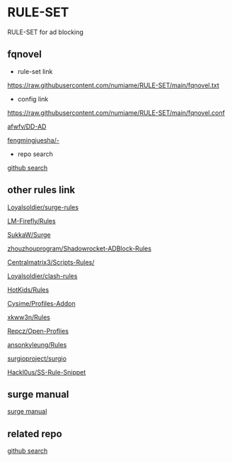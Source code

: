 # RULE-SET
RULE-SET for ad blocking

## fqnovel


- rule-set link

https://raw.githubusercontent.com/numiame/RULE-SET/main/fqnovel.txt

- config link

https://raw.githubusercontent.com/numiame/RULE-SET/main/fqnovel.conf

[afwfv/DD-AD](https://github.com/afwfv/DD-AD)

[fengmingjuesha/-](https://github.com/fengmingjuesha/-)

- repo search

[github search](https://github.com/search?q=%E7%95%AA%E8%8C%84%E5%B0%8F%E8%AF%B4&type=repositories)

## other rules link

[Loyalsoldier/surge-rules](https://github.com/Loyalsoldier/surge-rules)

[LM-Firefly/Rules](https://github.com/LM-Firefly/Rules)

[SukkaW/Surge](https://github.com/SukkaW/Surge)

[zhouzhouprogram/Shadowrocket-ADBlock-Rules](https://github.com/zhouzhouprogram/Shadowrocket-ADBlock-Rules)

[Centralmatrix3/Scripts-Rules/](https://github.com/Centralmatrix3/Scripts-Rules)

[Loyalsoldier/clash-rules](https://github.com/Loyalsoldier/clash-rules)

[HotKids/Rules](https://github.com/HotKids/Rules)

[Cysime/Profiles-Addon](https://github.com/Cysime/Profiles-Addon)

[xkww3n/Rules](https://github.com/xkww3n/Rules)

[Repcz/Open-Proflies](https://github.com/Repcz/Open-Proflies)

[ansonkyleung/Rules](https://github.com/ansonkyleung/Rules)

[surgioproject/surgio](https://github.com/surgioproject/surgio)

[Hackl0us/SS-Rule-Snippet](https://github.com/Hackl0us/SS-Rule-Snippet)


## surge manual

[surge manual](https://manual.nssurge.com/rule/http.html)

## related repo

[github search](https://github.com/search?q=surge+rules&type=repositories)